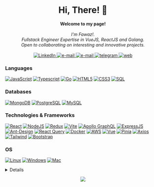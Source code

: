 <h1 align="center">Hi, There! 👋</h1>

<p align="center">
    <b>Welcome to my page!</b><br><br>
    <i>
        I'm Fawaz!.<br>
        Fullstack Engineer Expertise in VueJS, ReactJS and Golang.<br>
        Open to collaborating on interesting and innovative projects.<br>
    </i><br>
    <a href="https://www.linkedin.com/in/fawaz-hutomi-abdurahman-7b1b12198/">
        <img src="https://img.shields.io/badge/LinkedIn-blue?style=flat-square&logo=linkedin" alt="LinkedIn">
    </a>
    <a href="mailto:hutomifawaza@gmail.com">
        <img src="https://img.shields.io/badge/Email-blue?style=flat-square&logo=gmail&logoColor=white" alt="e-mail">
    </a>
    <a href="https://wa.me/+6281224115298">
        <img src="https://img.shields.io/badge/WhatsApp-blue?style=flat-square&logo=whatsapp&logoColor=white" alt="e-mail">
    </a>
    <a href="https://t.me/hutomifawaza">
        <img src="https://img.shields.io/badge/Telegram-blue?style=flat-square&logo=telegram&logoColor=white" alt="telegram">
    </a>
    <a href="https://hutomifawaza.showwcase.com">
        <img src="https://img.shields.io/badge/website-blue?style=flat-square&logo=About.me&logoColor=white" alt="web">
    </a>
    
</p>

### Languages
[![JavaScript](https://img.shields.io/badge/javascript-black?style=for-the-badge&logo=javascript)](https://github.com/FawazHutomiA)
[![Typescript](https://img.shields.io/badge/TypeScript-black?style=for-the-badge&logo=typescript&logoColor=007ACC)](https://github.com/FawazHutomiA)
[![Go](https://img.shields.io/badge/Go-black?style=for-the-badge&logo=go&logoColor=00ADD8)](https://github.com/FawazHutomiA)
[![HTML5](https://img.shields.io/badge/html5-black?style=for-the-badge&logo=html5)](https://github.com/FawazHutomiA)
[![CSS3](https://img.shields.io/badge/css3-black?style=for-the-badge&logo=css3&logoColor=%231572B6)](https://github.com/FawazHutomiA)
[![SQL](https://img.shields.io/badge/sql-black?style=for-the-badge&logo=mysql)](https://github.com/FawazHutomiA)

### Databases
[![MongoDB](https://img.shields.io/badge/MongoDB-black?style=for-the-badge&logo=mongodb&logoColor=4EA94B)](https://github.com/FawazHutomiA)
[![PostgreSQL](https://img.shields.io/badge/PostgreSQL-black?style=for-the-badge&logo=postgresql&logoColor=23316192)](https://github.com/FawazHutomiA)
[![MySQL](https://img.shields.io/badge/MySQL-black?style=for-the-badge&logo=MySQL&logoColor=white)](https://github.com/FawazHutomiA)


### Technologies & Frameworks
[![React](https://img.shields.io/badge/react-black?style=for-the-badge&logo=react)](https://github.com/FawazHutomiA)
[![NodeJS](https://img.shields.io/badge/Node.js-black?style=for-the-badge&logo=nodedotjs&logoColor=339933)](https://github.com/FawazHutomiA)
[![Redux](https://img.shields.io/badge/Redux-black?style=for-the-badge&logo=redux&logoColor=593D88)](https://github.com/FawazHutomiA)
[![Vite](https://img.shields.io/badge/Vite-black?style=for-the-badge&logo=vite&logoColor=646CFF)](https://github.com/FawazHutomiA)
[![Apollo GraphQL](https://img.shields.io/badge/Apollo%20GraphQL-black?&style=for-the-badge&logo=Apollo%20GraphQL&logoColor=white)](https://github.com/FawazHutomiA)
[![ExpressJS](https://img.shields.io/badge/Express.js-000000?style=for-the-badge&logo=express&logoColor=white)](https://github.com/FawazHutomiA)
[![Ant-Design](https://img.shields.io/badge/Ant%20Design-black?style=for-the-badge&logo=antdesign&logoColor=1890FF)](https://github.com/FawazHutomiA)
[![React Query](https://img.shields.io/badge/-React%20Query-black?style=for-the-badge&logo=react%20query&logoColor=FF4154)](https://github.com/FawazHutomiA)
[![Docker](https://img.shields.io/badge/docker-black?style=for-the-badge&logo=docker)](https://hub.docker.com/u/FawazHutomiA)
[![AWS](https://img.shields.io/badge/Amazon_AWS-black?style=for-the-badge&logo=amazonaws&logoColor=FF9900)](https://hub.docker.com/u/FawazHutomiA)
[![Vue](https://img.shields.io/badge/Vue-black?style=for-the-badge&logo=vue.js&logoColor=4FC08D)](https://hub.docker.com/u/FawazHutomiA)
[![Pinia](https://img.shields.io/badge/Pinia-black?style=for-the-badge&logo=vue.js&logoColor=4FC08D)](https://github.com/FawazHutomiA)
[![Axios](https://img.shields.io/badge/Axios-black?style=for-the-badge&logo=axios&logoColor=5A29E4)](https://github.com/axios/axios)
[![Tailwind](https://img.shields.io/badge/Tailwind%20CSS-black?style=for-the-badge&logo=tailwindcss&logoColor=06B6D4)](https://hub.docker.com/u/FawazHutomiA)
[![Bootstrap](https://img.shields.io/badge/bootstrap-black?style=for-the-badge&logo=bootstrap&logoColor=7952B3)](https://getbootstrap.com/)


### OS
[![Linux](https://img.shields.io/badge/linux-black?style=for-the-badge&logo=Linux)](https://github.com/FawazHutomiA)
[![Windows](https://img.shields.io/badge/Windows-blue?style=for-the-badge&logo=Windows)](https://github.com/FawazHutomiA)
[![Mac](https://img.shields.io/badge/mac-black?style=for-the-badge&logo=apple)](https://github.com/FawazHutomiA)


<details>
<p align="center">
  <a href="https://github.com/FawazHutomiA">
    <img src="http://github-profile-summary-cards.vercel.app/api/cards/profile-details?username=fawazhutomia&theme=transparent" />
  </a>
  <a href="https://github.com/FawazHutomiA">
    <img src="https://github-readme-streak-stats.herokuapp.com/?user=fawazhutomia&hide_border=true&card_width=338&theme=transparent" />
  </a>
  <a href="https://github.com/FawazHutomiA">
    <img src="http://github-profile-summary-cards.vercel.app/api/cards/stats?username=fawazhutomia&theme=transparent" />
  </a>
<!--   <a href="https://github.com/tangguhriyadi">
    <img src="https://github-readme-stats.vercel.app/api/top-langs/?username=fawazhutomia&langs_count=10&exclude_repo=&hide=jupyter%20notebook,vim%20script,cmake,makefile,batchfile,emacs%20lisp,css,html&layout=default&card_width=699&hide_border=true&theme=transparent" />
  </a> -->
</p>
</details>

<p align="center">
  <a href="https://github.com/FawazHutomiA">
    <img src="https://komarev.com/ghpvc/?username=fawazhutomia&color=blue&style=flat)" />
  </a>
</p>
